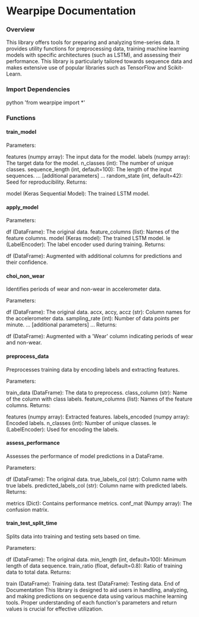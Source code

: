 # Wearpipe Documentation
### Overview
This library offers tools for preparing and analyzing time-series data. It provides utility functions for preprocessing data, training machine learning models with specific architectures (such as LSTM), and assessing their performance. This library is particularly tailored towards sequence data and makes extensive use of popular libraries such as TensorFlow and Scikit-Learn.

### Import Dependencies
python
'from wearpipe import *'

### Functions

#### train_model

Parameters:

features (numpy array): The input data for the model.
labels (numpy array): The target data for the model.
n_classes (int): The number of unique classes.
sequence_length (int, default=100): The length of the input sequences.
... [additional parameters] ...
random_state (int, default=42): Seed for reproducibility.
Returns:

model (Keras Sequential Model): The trained LSTM model.

#### apply_model

Parameters:

df (DataFrame): The original data.
feature_columns (list): Names of the feature columns.
model (Keras model): The trained LSTM model.
le (LabelEncoder): The label encoder used during training.
Returns:

df (DataFrame): Augmented with additional columns for predictions and their confidence.

#### choi_non_wear
Identifies periods of wear and non-wear in accelerometer data.

Parameters:

df (DataFrame): The original data.
accx, accy, accz (str): Column names for the accelerometer data.
sampling_rate (int): Number of data points per minute.
... [additional parameters] ...
Returns:

df (DataFrame): Augmented with a 'Wear' column indicating periods of wear and non-wear.


#### preprocess_data
Preprocesses training data by encoding labels and extracting features.

Parameters:

train_data (DataFrame): The data to preprocess.
class_column (str): Name of the column with class labels.
feature_columns (list): Names of the feature columns.
Returns:

features (numpy array): Extracted features.
labels_encoded (numpy array): Encoded labels.
n_classes (int): Number of unique classes.
le (LabelEncoder): Used for encoding the labels.


#### assess_performance
Assesses the performance of model predictions in a DataFrame.

Parameters:

df (DataFrame): The original data.
true_labels_col (str): Column name with true labels.
predicted_labels_col (str): Column name with predicted labels.
Returns:

metrics (Dict): Contains performance metrics.
conf_mat (Numpy array): The confusion matrix.


#### train_test_split_time
Splits data into training and testing sets based on time.

Parameters:

df (DataFrame): The original data.
min_length (int, default=100): Minimum length of data sequence.
train_ratio (float, default=0.8): Ratio of training data to total data.
Returns:

train (DataFrame): Training data.
test (DataFrame): Testing data.
End of Documentation
This library is designed to aid users in handling, analyzing, and making predictions on sequence data using various machine learning tools. Proper understanding of each function's parameters and return values is crucial for effective utilization.
